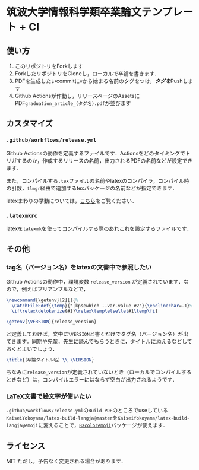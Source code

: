 # 筑波大学情報科学類卒業論文テンプレート + CI
## 使い方
1. このリポジトリをForkします
2. ForkしたリポジトリをCloneし，ローカルで卒論を書きます．
3. PDFを生成したいcommitに`v`から始まる名前のタグをつけ，***タグを***Pushします
4. Github Actionsが作動し，リリースページのAssetsにPDF`graduation_article_(タグ名).pdf`が並びます

## カスタマイズ
### `.github/workflows/release.yml`
Github Actionsの動作を定義するファイルです．Actionsをどのタイミングでトリガするのか，作成するリリースの名前，出力されるPDFの名前などが設定できます．

また，コンパイルする`.tex`ファイルの名前やlatexのコンパイラ，コンパイル時の引数，`tlmgr`経由で追加するtexパッケージの名前などが指定できます．

latexまわりの挙動については，[こちら](https://github.com/KaiseiYokoyama/latex-build-langja)をご覧ください．

### `.latexmkrc`
latexを`latexmk`を使ってコンパイルする際のあれこれを設定するファイルです．

## その他
### tag名（バージョン名）をlatexの文書中で参照したい
Github Actionsの動作中，環境変数 `release_version` が定義されています．なので，例えばプリアンブルなどで，

```latex
\newcommand{\getenv}[2][]{%
  \CatchFileEdef{\temp}{"|kpsewhich --var-value #2"}{\endlinechar=-1}%
  \if\relax\detokenize{#1}\relax\temp\else\let#1\temp\fi}

\getenv[\VERSION]{release_version}
```

と定義しておけば，文中に`\VERSION`と書くだけでタグ名（バージョン名）が出てきます．同期や先輩，先生に読んでもらうときに，タイトルに添えるなどしておくとよいでしょう．

```latex
\title{（卒論タイトル名）\\ \VERSION}
```

ちなみに`release_version`が定義されていないとき（ローカルでコンパイルするときなど）は，コンパイルエラーにはならず空白が出力されるようです．

### LaTeX文書で絵文字が使いたい
`.github/workflows/release.yml`の`Build PDF`のところでuseしている`KaiseiYokoyama/latex-build-langja@master`を`KaiseiYokoyama/latex-build-langja@emoji`に変えることで，[`BXcoloremoji`](https://github.com/zr-tex8r/BXcoloremoji)パッケージが使えます．

## ライセンス
MIT
ただし，予告なく変更される場合があります．